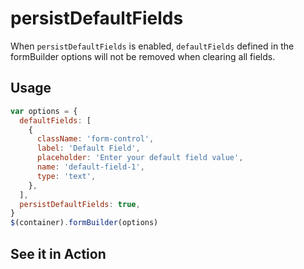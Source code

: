 # persistDefaultFields

When `persistDefaultFields` is enabled, `defaultFields` defined in the formBuilder options will not be removed when clearing all fields.

## Usage

```javascript
var options = {
  defaultFields: [
    {
      className: 'form-control',
      label: 'Default Field',
      placeholder: 'Enter your default field value',
      name: 'default-field-1',
      type: 'text',
    },
  ],
  persistDefaultFields: true,
}
$(container).formBuilder(options)
```

## See it in Action

<p data-height="494" data-theme-id="22927" data-embed-version="2" data-slug-hash="WNpZZVg" data-default-tab="result" data-user="sudharshan" class="codepen"></p>
